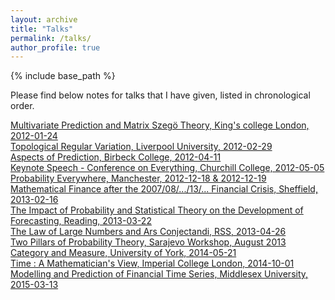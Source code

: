 ```yaml
---
layout: archive
title: "Talks"
permalink: /talks/
author_profile: true
---
```

{% include base_path %}

Please find below notes for talks that I have given, listed in chronological order.  

[Multivariate Prediction and Matrix Szeg&ouml; Theory, King's college London, 2012-01-24](https://nicholas-h-bingham.github.io/files/talks/MultivariatePredictionAndMatrixSzegoTheory_KingsCollegeLondon2012.pdf)  
[Topological Regular Variation, Liverpool University, 2012-02-29](https://nicholas-h-bingham.github.io/files/talks/TopologicalRegularVariation_UniveristyOfLiverpool2012.pdf)  
[Aspects of Prediction, Birbeck College, 2012-04-11](https://nicholas-h-bingham.github.io/files/talks/AspectsOfPrediction_BirbeckCollege2012.pdf)  
[Keynote Speech - Conference on Everything, Churchill College, 2012-05-05](https://nicholas-h-bingham.github.io/files/talks/ConferenceOnEverything_ChurchillCollege2012.pdf)  
[Probability Everywhere, Manchester, 2012-12-18 & 2012-12-19](https://nicholas-h-bingham.github.io/files/talks/ProbabilityEverywhere_Manchester2012.pdf)  
[Mathematical Finance after the 2007/08/.../13/... Financial Crisis, Sheffield, 2013-02-16](https://nicholas-h-bingham.github.io/files/talks/MathematicalFinanceAfterThe2007FinancialCrisis_Sheffield2013.pdf)  
[The Impact of Probability and Statistical Theory on the Development of Forecasting, Reading, 2013-03-22](https://nicholas-h-bingham.github.io/files/talks/TheImpactOfProbabilityAndStatisticalTheoryOnTheDevelopmentOfForecasting_Reading2013.pdf)  
[The Law of Large Numbers and Ars Conjectandi, RSS, 2013-04-26](https://nicholas-h-bingham.github.io/files/talks/TheLawOfLargeNumbers_RSS2013.pdf)  
[Two Pillars of Probability Theory, Sarajevo Workshop, August 2013](https://nicholas-h-bingham.github.io/files/talks/TwoPillarsOfprobabilityTheory_SarajevoWorkshop2013.pdf)  
[Category and Measure, University of York, 2014-05-21](https://nicholas-h-bingham.github.io/files/talks/CategoryAndMeasure_UniversityOfYork2014.pdf)  
[Time : A Mathematician's View, Imperial College London, 2014-10-01](https://nicholas-h-bingham.github.io/files/talks/TimeAMathematiciansView_ImperialCollegeLondon2014.pdf)  
[Modelling and Prediction of Financial Time Series, Middlesex University, 2015-03-13](https://nicholas-h-bingham.github.io/files/talks/ModellingAndPredictionOfFinancialTimeSeries_MiddlesexUniversity2015.pdf)  
